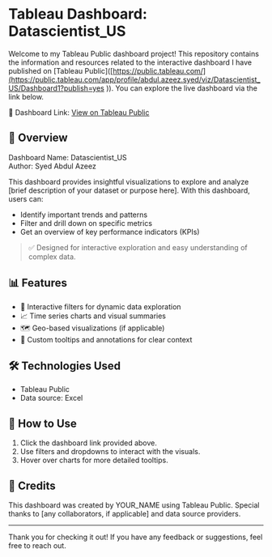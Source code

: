 # Tableau Dashboard: Datascientist_US 

Welcome to my Tableau Public dashboard project! This repository contains the information and resources related to the interactive dashboard I have published on [Tableau Public]([https://public.tableau.com/](https://public.tableau.com/app/profile/abdul.azeez.syed/viz/Datascientist_US/Dashboard1?publish=yes )). You can explore the live dashboard via the link below.

🔗 Dashboard Link: [View on Tableau Public](https://public.tableau.com/app/profile/abdul.azeez.syed/viz/Datascientist_US/Dashboard1?publish=yes)

## 🧾 Overview

Dashboard Name: Datascientist_US  
Author: Syed Abdul Azeez

This dashboard provides insightful visualizations to explore and analyze [brief description of your dataset or purpose here]. With this dashboard, users can:

- Identify important trends and patterns
- Filter and drill down on specific metrics
- Get an overview of key performance indicators (KPIs)

> ✅ Designed for interactive exploration and easy understanding of complex data.

## 📊 Features

- 🚀 Interactive filters for dynamic data exploration
- 📈 Time series charts and visual summaries
- 🗺 Geo-based visualizations (if applicable)
- 📌 Custom tooltips and annotations for clear context

## 🛠 Technologies Used

- Tableau Public
- Data source: Excel

## 📝 How to Use

1. Click the dashboard link provided above.
2. Use filters and dropdowns to interact with the visuals.
3. Hover over charts for more detailed tooltips.

## 🌟 Credits

This dashboard was created by YOUR_NAME using Tableau Public. Special thanks to [any collaborators, if applicable] and data source providers.

---

Thank you for checking it out! If you have any feedback or suggestions, feel free to reach out.
